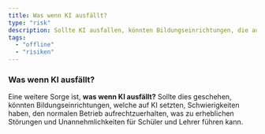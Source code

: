 ```yaml
---
title: Was wenn KI ausfällt?
type: "risk"
description: Sollte KI ausfallen, könnten Bildungseinrichtungen, die auf KI setzen, Schwierigkeiten haben, den normalen Betrieb aufrechtzuerhalten.
tags:
  - "offline"
  - "risiken"
---
```


### Was wenn KI ausfällt?

Eine weitere Sorge ist, **was wenn KI ausfällt?** Sollte dies geschehen, könnten Bildungseinrichtungen, welche auf KI setzten, Schwierigkeiten haben, den normalen Betrieb aufrechtzuerhalten, was zu erheblichen Störungen und Unannehmlichkeiten für Schüler und Lehrer führen kann.
